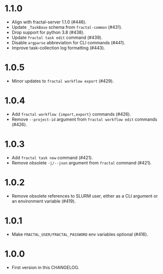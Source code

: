 # 1.1.0

* Align with fractal-server 1.1.0 (\#446).
* Update `_TaskBase` schema from `fractal-common` (\#431).
* Drop support for python 3.8 (\#438).
* Update `fractal task edit` command (\#439).
* Disable `argparse` abbreviation for CLI commands (\#441).
* Improve task-collection log formatting (\#443).

# 1.0.5

* Minor updates to `fractal workflow export` (\#429).

# 1.0.4

* Add `fractal workflow {import,export}` commands (\#426).
* Remove `--project-id` argument from `fractal workflow edit` commands (\#426).

# 1.0.3

* Add `fractal task new` command (\#421).
* Remove obsolete `-j/--json` argument from `fractal` command (\#421).

# 1.0.2

* Remove obsolete references to SLURM user, either as a CLI argument or an environment variable (\#419).

# 1.0.1

* Make `FRACTAL_USER/FRACTAL_PASSWORD` env variables optional (\#416).

# 1.0.0

* First version in this CHANGELOG.

